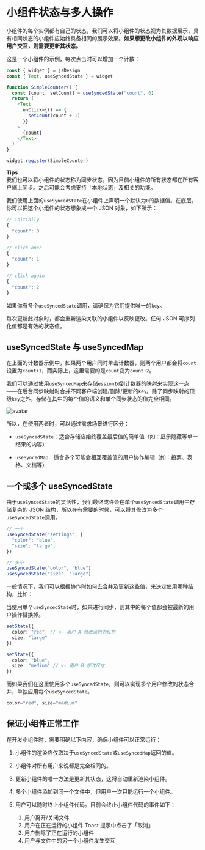 # 小组件状态与多人操作

小组件的每个实例都有自己的状态，我们可以将小组件的状态视为其数据展示，具有相同状态的小组件应始终具备相同的展示效果。**如果想更改小组件的外观以响应用户交互，则需要更新其状态。**

这是一个小组件的示例，每次点击时可以增加一个计数：

```TypeScript
const { widget } = jsDesign
const { Text, useSyncedState } = widget

function SimpleCounter() {
  const [count, setCount] = useSyncedState("count", 0)
  return (
    <Text
      onClick={() => {
        setCount(count + 1)
      }}
    >
      {count}
    </Text>
  )
}

widget.register(SimpleCounter)
```

<p class="warn"><b>Tips</b><br>我们也可以将小组件的状态称为同步状态，因为目前小组件的所有状态都在所有客户端上同步。之后可能会考虑支持「本地状态」及相关的功能。</p>

我们使用上面的`useSyncedState`在小组件上声明一个默认为`0`的数据值。在底层，你可以把这个小组件的状态想象成一个 JSON 对象，如下所示：

```JavaScript
// initially
{
  "count": 0
}

// click once
{
  "count": 1
}

// click again
{
  "count": 2
}
```

如果你有多个`useSyncedState`调用，请确保为它们提供唯一的`key`。

每次更新此对象时，都会重新渲染关联的小组件以反映更改。任何 JSON 可序列化值都是有效的状态值。

## useSyncedState 与 useSyncedMap

在上面的计数器示例中，如果两个用户同时单击计数器，则两个用户都会将`count`设置为`count+1`，而实际上，这里需要的是`count`变为`count+2`。

我们可以通过使用`useSyncedMap`来存储`essionId`到计数器的映射来实现这一点——在后台同步映射时合并不同客户端创建/删除/更新的`key`。除了同步映射的顶级`key`之外，存储在其中的每个值的语义和单个同步状态的值完全相同。

![avatar](https://img.js.design/assets/developer-doc/widget/images/intro/state.png)

所以，在使用两者时，可以通过需求场景进行区分：

- `useSyncedState`：适合存储应始终覆盖最后值的简单值（如：显示隐藏等单一结果的内容）

- `useSyncedMap`：适合多个可能会相互覆盖值的用户协作编辑（如：投票、表格、文档等）

## 一个或多个 useSyncedState

由于`useSyncedState`的灵活性，我们最终或许会在单个`useSyncedState`调用中存储复杂的 JSON 结构，所以在有需要的时候，可以将其修改为多个`useSyncedState`调用。

```TypeScript
// 一个
useSyncedState("settings", {
  "color": "blue",
  "size": "large",
})

// 多个
useSyncedState("color", "blue")
useSyncedState("size", "large")
```

一般情况下，我们可以根据协作时如何去合并及更新这些值，来决定使用哪种结构，比如：

当使用单个`useSyncedState`时，如果进行同步，则其中的每个值都会被最新的用户操作替换掉。

```TypeScript
setState({
  color: "red", // <- 用户 A 修改蓝色为红色
  size: "large"
})

setState({
  color: "blue",
  size: "medium" // <- 用户 B 修改尺寸
})
```

而如果我们在这里使用多个`useSyncedState`，则可以实现多个用户修改的状态合并，单独应用每个`useSyncedState`。

```TypeScript
color="red", size="medium"
```

## 保证小组件正常工作

在开发小组件时，需要明确以下内容，确保小组件可以正常运行：

1. 小组件的渲染应仅取决于`useSyncedState`或`useSyncedMap`返回的值。

1. 小组件对所有用户来说都是完全相同的。

1. 更新小组件的唯一方法是更新其状态，这将自动重新渲染小组件。

1. 多个小组件添加到同一个文件中，但用户一次只能运行一个小组件。

1. 用户可以随时终止小组件代码。目前会终止小组件代码的事件如下：
   1. 用户离开/关闭文件
   2. 用户在正在运行的小组件 Toast 提示中点击了「取消」
   3. 用户删除了正在运行的小组件
   4. 用户与文件中的另一个小组件发生交互